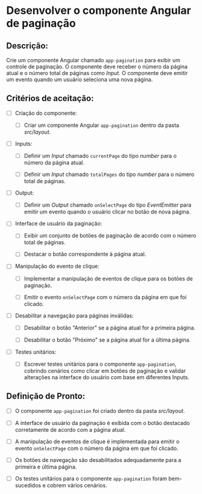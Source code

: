# Desenvolver o componente Angular de paginação

## Descrição:

Crie um componente Angular chamado `app-pagination` para exibir um controle de paginação. O componente deve receber o número da página atual e o número total de páginas como _Input_. O componente deve emitir um evento quando um usuário seleciona uma nova página.

## Critérios de aceitação:

- [ ] Criação do componente:

    - [ ] Criar um componente Angular `app-pagination` dentro da pasta _src/layout_.

- [ ] Inputs:

     - [ ] Definir um _Input_ chamado `currentPage` do tipo _number_ para o número da página atual.

     - [ ] Definir um _Input_ chamado `totalPages` do tipo _number_ para o número total de páginas.

- [ ] Output:

     - [ ] Definir um _Output_ chamado `onSelectPage` do tipo _EventEmitter<number>_ para emitir um evento quando o usuário clicar no botão de nova página.

- [ ] Interface de usuário da paginação:

     - [ ] Exibir um conjunto de botões de paginação de acordo com o número total de páginas.

     - [ ] Destacar o botão correspondente à página atual.

- [ ] Manipulação do evento de clique:

     - [ ] Implementar a manipulação de eventos de clique para os botões de paginação.

     - [ ] Emitir o evento `onSelectPage` com o número da página em que foi clicado.

- [ ] Desabilitar a navegação para páginas inválidas:

     - [ ] Desabilitar o botão "Anterior" se a página atual for a primeira página.

     - [ ] Desabilitar o botão "Próximo" se a página atual for a última página.

- [ ] Testes unitários:

     - [ ] Escrever testes unitários para o componente `app-pagination`, cobrindo cenários como clicar em botões de paginação e validar alterações na interface do usuário com base em diferentes Inputs.

## Definição de Pronto:

- [ ] O componente `app-pagination` foi criado dentro da pasta _src/layout_.

- [ ] A interface de usuário da paginação é exibida com o botão destacado corretamente de acordo com a página atual.

- [ ] A manipulação de eventos de clique é implementada para emitir o evento `onSelectPage` com o número da página em que foi clicado.

- [ ] Os botões de navegação são desabilitados adequadamente para a primeira e última página.

- [ ] Os testes unitários para o componente `app-pagination` foram bem-sucedidos e cobrem vários cenários.
